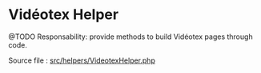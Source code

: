 # Vidéotex Helper

@TODO
Responsability: provide methods to build Vidéotex pages through code.

Source file : [src/helpers/VideotexHelper.php](../../src/helpers/VideotexHelper.php)
